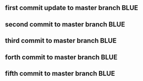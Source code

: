 ## first commit update to master branch BLUE
## second commit to master branch BLUE 
## third commit to master branch BLUE
## forth commit to master branch BLUE
## fifth commit to master branch BLUE